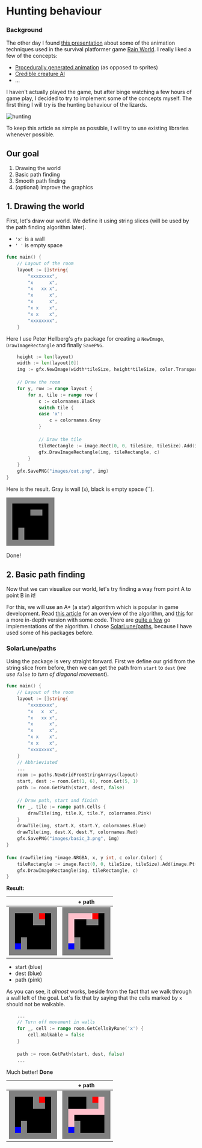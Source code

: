 # Hunting behaviour

### Background

The other day I found [this presentation](https://www.youtube.com/watch?v=sVntwsrjNe4&t=346s8) about some of the animation techniques used in the survival platformer game [Rain World](https://en.wikipedia.org/wiki/Rain_World). I really liked a few of the concepts:

- [Procedurally generated animation](https://ksr-ugc.imgix.net/assets/001/529/743/7984c7dfe0ae05dcbc820a6c20d14925_original.gif?ixlib=rb-1.1.0&w=639&fit=max&v=1389817681&auto=format&gif-q=50&q=92&s=b885beac30be769418377538ba9683d1) (as opposed to sprites)
- [Credible creature AI](https://ksr-ugc.imgix.net/assets/017/313/774/0519921b0e69724a97f59647e917bf00_original.gif?ixlib=rb-1.1.0&w=639&fit=max&v=1498766217&auto=format&gif-q=50&q=92&s=fabe3347c62481e86b387e0d0569577c)
- ...

I haven't actually played the game, but after binge watching a few hours of game play, I decided to try to implement some of the concepts myself. The first thing I will try is the hunting behaviour of the lizards.

![hunting](https://ksr-ugc.imgix.net/assets/002/919/650/83c9175342c8aacb552aaf90bcac7f4d_original.gif?ixlib=rb-1.1.0&w=639&fit=max&v=1416160417&auto=format&gif-q=50&q=92&s=6e8d173b25bfe54f0b7ebfc1f90989a1)

To keep this article as simple as possible, I will try to use existing libraries whenever possible.

## Our goal

1. Drawing the world
2. Basic path finding
3. Smooth path finding
4. (optional) Improve the graphics

## 1. Drawing the world

First, let's draw our world. We define it using string slices (will be used by the path finding algorithm later).

- `'x'` is a wall
- `' '` is empty space

```go
func main() {
    // Layout of the room
    layout := []string{
        "xxxxxxxx",
        "x      x",
        "x   xx x",
        "x      x",
        "x      x",
        "x x    x",
        "x x    x",
        "xxxxxxxx",
    }
```

Here I use Peter Hellberg's `gfx` package for creating a `NewImage`, `DrawImageRectangle` and finally `SavePNG`.

```go
    height := len(layout)
    width := len(layout[0])
    img := gfx.NewImage(width*tileSize, height*tileSize, color.Transparent)

    // Draw the room
    for y, row := range layout {
        for x, tile := range row {
            c := colornames.Black
            switch tile {
            case 'x':
                c = colornames.Grey
            }

            // Draw the tile
            tileRectangle := image.Rect(0, 0, tileSize, tileSize).Add(image.Pt(x*tileSize, y*tileSize))
            gfx.DrawImageRectangle(img, tileRectangle, c)
        }
    }
    gfx.SavePNG("images/out.png", img)
}
```

Here is the result. Gray is wall (`x`), black is empty space (``).

![room](images/out.png)

Done!

## 2. Basic path finding

Now that we can visualize our world, let's try finding a way from point A to point B in it!

For this, we will use an A\* (a star) algorithm which is popular in game development. Read [this article](http://theory.stanford.edu/~amitp/GameProgramming/AStarComparison.html) for an overview of the algorithm, and [this](https://www.redblobgames.com/pathfinding/a-star/introduction.html) for a more in-depth version with some code. There are [quite a few](https://godoc.org/?q=astar) go implementations of the algorithm. I chose [SolarLune/paths](https://github.com/SolarLune/paths), because I have used some of his packages before.

### SolarLune/paths

Using the package is very straight forward. First we define our grid from the string slice from before, then we can get the path from `start` to `dest` (_we use `false` to turn of diagonal movement_).

```go
func main() {
    // Layout of the room
    layout := []string{
        "xxxxxxxx",
        "x   x  x",
        "x   xx x",
        "x      x",
        "x      x",
        "x x    x",
        "x x    x",
        "xxxxxxxx",
    }
    // Abbrieviated
    ...
    room := paths.NewGridFromStringArrays(layout)
    start, dest := room.Get(1, 6), room.Get(5, 1)
    path := room.GetPath(start, dest, false)

    // Draw path, start and finish
    for _, tile := range path.Cells {
        drawTile(img, tile.X, tile.Y, colornames.Pink)
    }
    drawTile(img, start.X, start.Y, colornames.Blue)
    drawTile(img, dest.X, dest.Y, colornames.Red)
    gfx.SavePNG("images/basic_3.png", img)
}

func drawTile(img *image.NRGBA, x, y int, c color.Color) {
    tileRectangle := image.Rect(0, 0, tileSize, tileSize).Add(image.Pt(x*tileSize, y*tileSize))
    gfx.DrawImageRectangle(img, tileRectangle, c)
}

```

**Result:**

|                                | + path                         |
| ------------------------------ | ------------------------------ |
| ![basic_1](images/basic_1.png) | ![basic_2](images/basic_2.png) |

- start (blue)
- dest (blue)
- path (pink)

As you can see, it _almost_ works, beside from the fact that we walk through a wall left of the goal. Let's fix that by saying that the cells marked by `x` should not be walkable.

```go
    ...
    // Turn off movement in walls
    for _, cell := range room.GetCellsByRune('x') {
        cell.Walkable = false
    }

    path := room.GetPath(start, dest, false)
    ...
```

Much better! **Done**

|                                | + path                         |
| ------------------------------ | ------------------------------ |
| ![basic_1](images/basic_1.png) | ![basic_3](images/basic_3.png) |
